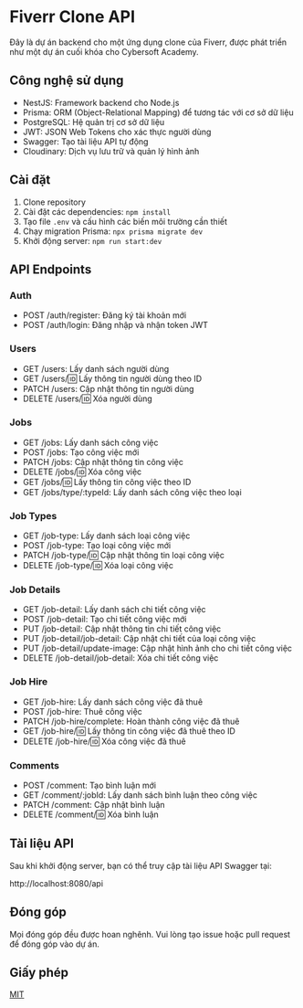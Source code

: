 # Fiverr Clone API

Đây là dự án backend cho một ứng dụng clone của Fiverr, được phát triển như một dự án cuối khóa cho Cybersoft Academy.

## Công nghệ sử dụng

- NestJS: Framework backend cho Node.js
- Prisma: ORM (Object-Relational Mapping) để tương tác với cơ sở dữ liệu
- PostgreSQL: Hệ quản trị cơ sở dữ liệu
- JWT: JSON Web Tokens cho xác thực người dùng
- Swagger: Tạo tài liệu API tự động
- Cloudinary: Dịch vụ lưu trữ và quản lý hình ảnh

## Cài đặt

1. Clone repository
2. Cài đặt các dependencies: `npm install`
3. Tạo file `.env` và cấu hình các biến môi trường cần thiết
4. Chạy migration Prisma: `npx prisma migrate dev`
5. Khởi động server: `npm run start:dev`

## API Endpoints

### Auth

- POST /auth/register: Đăng ký tài khoản mới
- POST /auth/login: Đăng nhập và nhận token JWT

### Users

- GET /users: Lấy danh sách người dùng
- GET /users/:id: Lấy thông tin người dùng theo ID
- PATCH /users: Cập nhật thông tin người dùng
- DELETE /users/:id: Xóa người dùng

### Jobs

- GET /jobs: Lấy danh sách công việc
- POST /jobs: Tạo công việc mới
- PATCH /jobs: Cập nhật thông tin công việc
- DELETE /jobs/:id: Xóa công việc
- GET /jobs/:id: Lấy thông tin công việc theo ID
- GET /jobs/type/:typeId: Lấy danh sách công việc theo loại

### Job Types

- GET /job-type: Lấy danh sách loại công việc
- POST /job-type: Tạo loại công việc mới
- PATCH /job-type/:id: Cập nhật thông tin loại công việc
- DELETE /job-type/:id: Xóa loại công việc

### Job Details

- GET /job-detail: Lấy danh sách chi tiết công việc
- POST /job-detail: Tạo chi tiết công việc mới
- PUT /job-detail: Cập nhật thông tin chi tiết công việc
- PUT /job-detail/job-detail: Cập nhật chi tiết của loại công việc
- PUT /job-detail/update-image: Cập nhật hình ảnh cho chi tiết công việc
- DELETE /job-detail/job-detail: Xóa chi tiết công việc

### Job Hire

- GET /job-hire: Lấy danh sách công việc đã thuê
- POST /job-hire: Thuê công việc
- PATCH /job-hire/complete: Hoàn thành công việc đã thuê
- GET /job-hire/:id: Lấy thông tin công việc đã thuê theo ID
- DELETE /job-hire/:id: Xóa công việc đã thuê

### Comments

- POST /comment: Tạo bình luận mới
- GET /comment/:jobId: Lấy danh sách bình luận theo công việc
- PATCH /comment: Cập nhật bình luận
- DELETE /comment/:id: Xóa bình luận

## Tài liệu API

Sau khi khởi động server, bạn có thể truy cập tài liệu API Swagger tại:

http://localhost:8080/api

## Đóng góp

Mọi đóng góp đều được hoan nghênh. Vui lòng tạo issue hoặc pull request để đóng góp vào dự án.

## Giấy phép

[MIT](https://choosealicense.com/licenses/mit/)